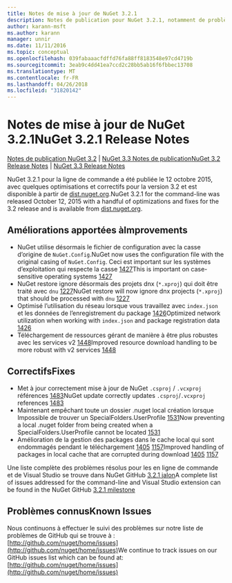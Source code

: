 ```yaml
---
title: Notes de mise à jour de NuGet 3.2.1
description: Notes de publication pour NuGet 3.2.1, notamment de problèmes connus, des correctifs de bogues, les fonctionnalités ajoutées et dcr.
author: karann-msft
ms.author: karann
manager: unnir
ms.date: 11/11/2016
ms.topic: conceptual
ms.openlocfilehash: 039fabaaacfdffd76fa88ff8183548e97cd4719b
ms.sourcegitcommit: 3eab9c4dd41ea7ccd2c28bb5ab16f6fbbec13708
ms.translationtype: MT
ms.contentlocale: fr-FR
ms.lasthandoff: 04/26/2018
ms.locfileid: "31820142"
---
```

# <a name="nuget-321-release-notes"></a><span data-ttu-id="7bcda-103">Notes de mise à jour de NuGet 3.2.1</span><span class="sxs-lookup"><span data-stu-id="7bcda-103">NuGet 3.2.1 Release Notes</span></span>

<span data-ttu-id="7bcda-104">[Notes de publication NuGet 3.2](../release-notes/nuget-3.2.md) | [NuGet 3.3 Notes de publication](../release-notes/nuget-3.3.md)</span><span class="sxs-lookup"><span data-stu-id="7bcda-104">[NuGet 3.2 Release Notes](../release-notes/nuget-3.2.md) | [NuGet 3.3 Release Notes](../release-notes/nuget-3.3.md)</span></span>

<span data-ttu-id="7bcda-105">NuGet 3.2.1 pour la ligne de commande a été publiée le 12 octobre 2015, avec quelques optimisations et correctifs pour la version 3.2 et est disponible à partir de [dist.nuget.org](http://dist.nuget.org/index.html).</span><span class="sxs-lookup"><span data-stu-id="7bcda-105">NuGet 3.2.1 for the command-line was released October 12, 2015 with a handful of optimizations and fixes for the 3.2 release and is available from [dist.nuget.org](http://dist.nuget.org/index.html).</span></span>

## <a name="improvements"></a><span data-ttu-id="7bcda-106">Améliorations apportées à</span><span class="sxs-lookup"><span data-stu-id="7bcda-106">Improvements</span></span>

* <span data-ttu-id="7bcda-107">NuGet utilise désormais le fichier de configuration avec la casse d’origine de `NuGet.Config`.</span><span class="sxs-lookup"><span data-stu-id="7bcda-107">NuGet now uses the configuration file with the original casing of `NuGet.Config`.</span></span>  <span data-ttu-id="7bcda-108">Ceci est important sur les systèmes d’exploitation qui respecte la casse [1427](https://github.com/NuGet/Home/issues/1427)</span><span class="sxs-lookup"><span data-stu-id="7bcda-108">This is important on case-sensitive operating systems [1427](https://github.com/NuGet/Home/issues/1427)</span></span>
* <span data-ttu-id="7bcda-109">NuGet restore ignore désormais des projets dnx (`*.xproj`) qui doit être traité avec `dnu` [1227](https://github.com/NuGet/Home/issues/1227)</span><span class="sxs-lookup"><span data-stu-id="7bcda-109">NuGet restore will now ignore dnx projects (`*.xproj`) that should be processed with `dnu` [1227](https://github.com/NuGet/Home/issues/1227)</span></span>
* <span data-ttu-id="7bcda-110">Optimisé l’utilisation du réseau lorsque vous travaillez avec `index.json` et les données de l’enregistrement du package [1426](https://github.com/NuGet/Home/issues/1426)</span><span class="sxs-lookup"><span data-stu-id="7bcda-110">Optimized network utilization when working with `index.json` and package registration data [1426](https://github.com/NuGet/Home/issues/1426)</span></span>
* <span data-ttu-id="7bcda-111">Téléchargement de ressources gérant de manière à être plus robustes avec les services v2 [1448](https://github.com/NuGet/Home/issues/1448)</span><span class="sxs-lookup"><span data-stu-id="7bcda-111">Improved resource download handling to be more robust with v2 services [1448](https://github.com/NuGet/Home/issues/1448)</span></span>

## <a name="fixes"></a><span data-ttu-id="7bcda-112">Correctifs</span><span class="sxs-lookup"><span data-stu-id="7bcda-112">Fixes</span></span>

* <span data-ttu-id="7bcda-113">Met à jour correctement mise à jour de NuGet `.csproj` / `.vcxproj` références [1483](https://github.com/NuGet/Home/issues/1483)</span><span class="sxs-lookup"><span data-stu-id="7bcda-113">NuGet update correctly updates `.csproj`/`.vcxproj` references [1483](https://github.com/NuGet/Home/issues/1483)</span></span>
* <span data-ttu-id="7bcda-114">Maintenant empêchant toute un dossier .nuget local création lorsque Impossible de trouver un SpecialFolders.UserProfile [1531](https://github.com/NuGet/Home/issues/1531)</span><span class="sxs-lookup"><span data-stu-id="7bcda-114">Now preventing a local .nuget folder from being created when a SpecialFolders.UserProfile cannot be located [1531](https://github.com/NuGet/Home/issues/1531)</span></span>
* <span data-ttu-id="7bcda-115">Amélioration de la gestion des packages dans le cache local qui sont endommagés pendant le téléchargement [1405](https://github.com/NuGet/Home/issues/1405) [1157](https://github.com/NuGet/Home/issues/1157)</span><span class="sxs-lookup"><span data-stu-id="7bcda-115">Improved handling of packages in local cache that are corrupted during download [1405](https://github.com/NuGet/Home/issues/1405) [1157](https://github.com/NuGet/Home/issues/1157)</span></span>

<span data-ttu-id="7bcda-116">Une liste complète des problèmes résolus pour les en ligne de commande et de Visual Studio se trouve dans NuGet GitHub [3.2.1 jalon](https://github.com/NuGet/Home/issues?q=milestone%3A3.2.1+is%3Aclosed)</span><span class="sxs-lookup"><span data-stu-id="7bcda-116">A complete list of issues addressed for the command-line and Visual Studio extension can be found in the NuGet GitHub [3.2.1 milestone](https://github.com/NuGet/Home/issues?q=milestone%3A3.2.1+is%3Aclosed)</span></span>

## <a name="known-issues"></a><span data-ttu-id="7bcda-117">Problèmes connus</span><span class="sxs-lookup"><span data-stu-id="7bcda-117">Known Issues</span></span>

<span data-ttu-id="7bcda-118">Nous continuons à effectuer le suivi des problèmes sur notre liste de problèmes de GitHub qui se trouve à : [http://github.com/nuget/home/issues](http://github.com/nuget/home/issues)</span><span class="sxs-lookup"><span data-stu-id="7bcda-118">We continue to track issues on our GitHub issues list which can be found at: [http://github.com/nuget/home/issues](http://github.com/nuget/home/issues)</span></span>